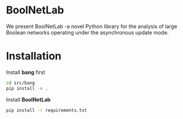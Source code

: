 # BoolNetLab
We present BoolNetLab -a novel Python library for the analysis of large Boolean networks operating under the asynchronous update mode.

# Installation
Install **bang** first
```bash
cd src/bang
pip install -e .
```

Install **BoolNetLab**
```bash
pip install -r requirements.txt
```


